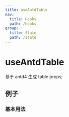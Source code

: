```yaml
---
title: useAntdTable
nav:
  title: Hooks
  path: /hooks
group:
  title: State
  path: /state
---
```


# useAntdTable

基于 antd4 生成 table props;

## 例子

### 基本用法

<code src="./demo/demo1.tsx" />
